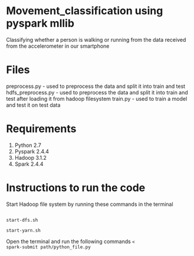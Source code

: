 # Movement_classification using pyspark mllib
Classifying whether a person is walking or running from the data received from the accelerometer in our smartphone

# Files
 preprocess.py - used to preprocess the data and split it into train and test
 hdfs_preprocess.py - used to preprocess the data and split it into train and test after loading it from hadoop filesystem
 train.py - used to train a model and test it on test data
 
# Requirements
1) Python 2.7 <br>
2) Pyspark 2.4.4 <br>
3) Hadoop 3.1.2 <br>
4) Spark 2.4.4 <br>

# Instructions to run the code

Start Hadoop file system by running these commands in the terminal

<code>
start-dfs.sh <br>
start-yarn.sh
</code>

Open the terminal and run the following commands
<code><
spark-submit path/python_file.py                                                                                
</code>
 
